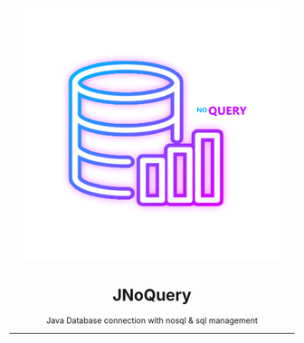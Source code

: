 <div align="center">

![logo](jnq_logo.png)

# JNoQuery
Java Database connection with nosql &amp; sql management

---
</div>
